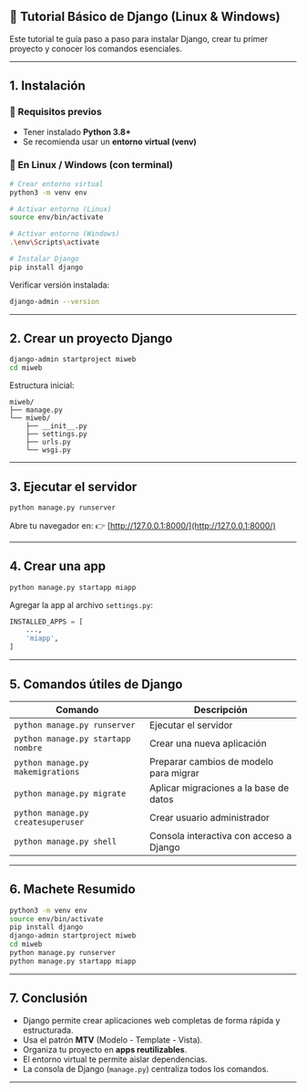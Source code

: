 ## 📘 Tutorial Básico de Django (Linux & Windows)

Este tutorial te guía paso a paso para instalar Django, crear tu primer proyecto y conocer los comandos esenciales.

---

## 1. Instalación

### 🔹 Requisitos previos

* Tener instalado **Python 3.8+**
* Se recomienda usar un **entorno virtual (venv)**

### 🔹 En Linux / Windows (con terminal)

```bash
# Crear entorno virtual
python3 -m venv env

# Activar entorno (Linux)
source env/bin/activate

# Activar entorno (Windows)
.\env\Scripts\activate

# Instalar Django
pip install django
```

Verificar versión instalada:

```bash
django-admin --version
```

---

## 2. Crear un proyecto Django

```bash
django-admin startproject miweb
cd miweb
```

Estructura inicial:

```
miweb/
├── manage.py
└── miweb/
    ├── __init__.py
    ├── settings.py
    ├── urls.py
    └── wsgi.py
```

---

## 3. Ejecutar el servidor

```bash
python manage.py runserver
```

Abre tu navegador en:
👉 [http://127.0.0.1:8000/](http://127.0.0.1:8000/)

---

## 4. Crear una app

```bash
python manage.py startapp miapp
```

Agregar la app al archivo `settings.py`:

```python
INSTALLED_APPS = [
    ...,
    'miapp',
]
```

---

## 5. Comandos útiles de Django

| Comando                            | Descripción                             |
| ---------------------------------- | --------------------------------------- |
| `python manage.py runserver`       | Ejecutar el servidor                    |
| `python manage.py startapp nombre` | Crear una nueva aplicación              |
| `python manage.py makemigrations`  | Preparar cambios de modelo para migrar  |
| `python manage.py migrate`         | Aplicar migraciones a la base de datos  |
| `python manage.py createsuperuser` | Crear usuario administrador             |
| `python manage.py shell`           | Consola interactiva con acceso a Django |

---

## 6. Machete Resumido

```bash
python3 -m venv env
source env/bin/activate
pip install django
django-admin startproject miweb
cd miweb
python manage.py runserver
python manage.py startapp miapp
```

---

## 7. Conclusión

* Django permite crear aplicaciones web completas de forma rápida y estructurada.
* Usa el patrón **MTV** (Modelo - Template - Vista).
* Organiza tu proyecto en **apps reutilizables**.
* El entorno virtual te permite aislar dependencias.
* La consola de Django (`manage.py`) centraliza todos los comandos.

---

